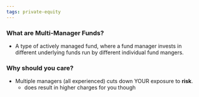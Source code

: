 ```yaml
---
tags: private-equity
---
```


### What are Multi-Manager Funds?
- A type of actively managed fund, where a fund manager invests in different underlying funds run by different individual fund mangers.

### Why should you care?
- Multiple managers (all experienced) cuts down YOUR exposure to **risk**.
	- does result in higher charges for you though